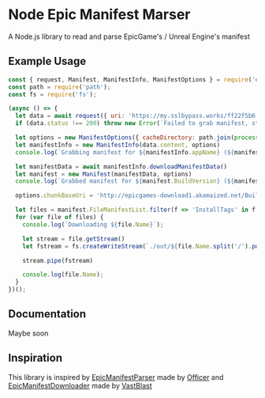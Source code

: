 # Node Epic Manifest Marser

A Node.js library to read and parse EpicGame's / Unreal Engine's manifest

## Example Usage

```js
const { request, Manifest, ManifestInfo, ManifestOptions } = require('epic-manifest-parser');
const path = require('path');
const fs = require('fs');

(async () => {
  let data = await request({ uri: 'https://my.sslbypass.works/ff22f5b6.json' })
  if (data.status !== 200) throw new Error(`Failed to grab manifest, status code: ${data.status}, ${data.content.toString()}`)

  let options = new ManifestOptions({ cacheDirectory: path.join(process.env.USERPROFILE, 'Documents', 'FortniteChunks') })
  let manifestInfo = new ManifestInfo(data.content, options)
  console.log(`Grabbing manifest for ${manifestInfo.appName} (${manifestInfo.buildVersion})`);

  let manifestData = await manifestInfo.downloadManifestData()
  let manifest = new Manifest(manifestData, options)
  console.log(`Grabbed manifest for ${manifest.BuildVersion} (${manifest.BuildId})`);

  options.chunkBaseUri = 'http://epicgames-download1.akamaized.net/Builds/Fortnite/CloudDir/' + manifest.getChunkSubdir() + '/'

  let files = manifest.FileManifestList.filter(f => 'InstallTags' in f && f.InstallTags.includes('chunk0'))
  for (var file of files) {
    console.log(`Downloading ${file.Name}`);

    let stream = file.getStream()
    let fstream = fs.createWriteStream(`./out/${file.Name.split('/').pop()}`)

    stream.pipe(fstream)

    console.log(file.Name);
  }
})();
```

## Documentation

Maybe soon

## Inspiration

This library is inspired by
[EpicManifestParser](https://github.com/NotOfficer/EpicManifestParser/) made by [Officer](https://github.com/NotOfficer/)
and [EpicManifestDownloader](https://github.com/VastBlast/EpicManifestDownloader/) made by [VastBlast](https://github.com/VastBlast/)